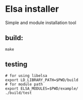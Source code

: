 # Elsa installer
Simple and module installation tool
## build:
```
make
```

## testing
```
# for using libelsa
export LD_LIBRARY_PATH=$PWD/build
# for module path
export ELSA_MODULES=$PWD/example/
./build/test
```